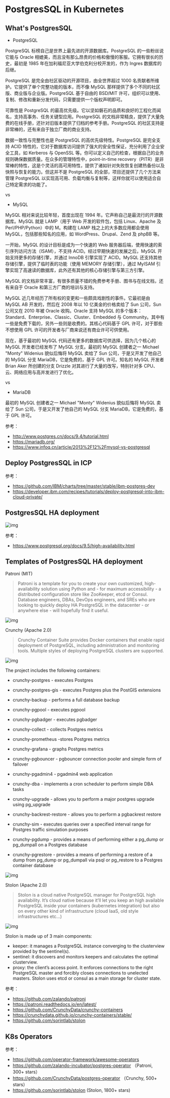 # PostgresSQL in Kubernetes

## What's PostgresSQL

- PostgreSQL

PostgreSQL 标榜自己是世界上最先进的开源数据库。PostgreSQL 的一些粉丝说它能与 Oracle 相媲美，而且没有那么昂贵的价格和傲慢的客服。它拥有很长的历史，最初是 1985 年在加利福尼亚大学伯克利分校开发的，作为 Ingres 数据库的后继。

PostgreSQL 是完全由社区驱动的开源项目，由全世界超过 1000 名贡献者所维护。它提供了单个完整功能的版本，而不像 MySQL 那样提供了多个不同的社区版、商业版与企业版。PostgreSQL 基于自由的 BSD/MIT 许可，组织可以使用、复制、修改和重新分发代码，只需要提供一个版权声明即可。

可靠性是 PostgreSQL 的最高优先级。它以坚如磐石的品质和良好的工程化而闻名，支持高事务、任务关键型应用。PostgreSQL 的文档非常精良，提供了大量免费的在线手册，还针对旧版本提供了归档的参考手册。PostgreSQL 的社区支持是非常棒的，还有来自于独立厂商的商业支持。

数据一致性与完整性也是 PostgreSQL 的高优先级特性。PostgreSQL 是完全支持 ACID 特性的，它对于数据库访问提供了强大的安全性保证，充分利用了企业安全工具，如 Kerberos 与 OpenSSL 等。你可以定义自己的检查，根据自己的业务规则确保数据质量。在众多的管理特性中，point-in-time recovery（PITR）是非常棒的特性，这是个灵活的高可用特性，提供了诸如针对失败恢复创建热备份以及快照与恢复的能力。但这并不是 PostgreSQL 的全部，项目还提供了几个方法来管理 PostgreSQL 以实现高可用、负载均衡与复制等，这样你就可以使用适合自己特定需求的功能了。

vs

- MySQL

MySQL 相对来说比较年轻，首度出现在 1994 年。它声称自己是最流行的开源数据库。MySQL 就是 LAMP（用于 Web 开发的软件包，包括 Linux、Apache 及 Perl/PHP/Python）中的 M。构建在 LAMP 栈之上的大多数应用都会使用 MySQL，包括那些知名的应用，如 WordPress、Drupal、Zend 及 phpBB 等。

一开始，MySQL 的设计目标是成为一个快速的 Web 服务器后端，使用快速的索引序列访问方法（ISAM），不支持 ACID。经过早期快速的发展之后，MySQL 开始支持更多的存储引擎，并通过 InnoDB 引擎实现了 ACID。MySQL 还支持其他存储引擎，提供了临时表的功能（使用 MEMORY 存储引擎），通过 MyISAM 引擎实现了高速读的数据库，此外还有其他的核心存储引擎与第三方引擎。

MySQL 的文档非常丰富，有很多质量不错的免费参考手册、图书与在线文档，还有来自于 Oracle 和第三方厂商的培训与支持。

MySQL 近几年经历了所有权的变更和一些颇具戏剧性的事件。它最初是由 MySQL AB 开发的，然后在 2008 年以 10 亿美金的价格卖给了 Sun 公司，Sun 公司又在 2010 年被 Oracle 收购。Oracle 支持 MySQL 的多个版本：Standard、Enterprise、Classic、Cluster、Embedded 与 Community。其中有一些是免费下载的，另外一些则是收费的。其核心代码基于 GPL 许可，对于那些不想使用 GPL 许可的开发者与厂商来说还有商业许可可供使用。

现在，基于最初的 MySQL 代码还有更多的数据库可供选择，因为几个核心的 MySQL 开发者已经发布了 MySQL 分支。最初的 MySQL 创建者之一 Michael "Monty" Widenius 貌似后悔将 MySQL 卖给了 Sun 公司，于是又开发了他自己的 MySQL 分支 MariaDB，它是免费的，基于 GPL 许可。知名的 MySQL 开发者 Brian Aker 所创建的分支 Drizzle 对其进行了大量的改写，特别针对多 CPU、云、网络应用与高并发进行了优化。

vs

- MariaDB

最初的 MySQL 创建者之一 Michael "Monty" Widenius 貌似后悔将 MySQL 卖给了 Sun 公司，于是又开发了他自己的 MySQL 分支 MariaDB，它是免费的，基于 GPL 许可。


参考：
 
 - http://www.postgres.cn/docs/9.4/tutorial.html
 - https://mariadb.org/
 - https://www.infoq.cn/article/2013%2F12%2Fmysql-vs-postgresql

 
 
## Deploy PostgresSQL in ICP
 
参考：
 
 - https://github.com/IBM/charts/tree/master/stable/ibm-postgres-dev
 - https://developer.ibm.com/recipes/tutorials/deploy-postgresql-into-ibm-cloud-private/
 
 
## PostgresSQL HA deployment
 
![img](https://raw.githubusercontent.com/huoqifeng/document/master/k8s/postgresInK8s.imgs/ha-options.png)


参考：

 - https://www.postgresql.org/docs/9.5/high-availability.html
	

## Templates of PostgresSQL HA deployment


Patroni (MIT)

> Patroni is a template for you to create your own customized, high-availability solution using Python and - for maximum accessibility - a distributed configuration store like ZooKeeper, etcd or Consul. Database engineers, DBAs, DevOps engineers, and SREs who are looking to quickly deploy HA PostgreSQL in the datacenter - or anywhere else - will hopefully find it useful.

![img](https://raw.githubusercontent.com/huoqifeng/document/master/k8s/postgresInK8s.imgs/ha-patroni.png) 


Crunchy (Apache 2.0)

> Crunchy Container Suite provides Docker containers that enable rapid deployment of PostgreSQL, including administration and monitoring tools. Multiple styles of deploying PostgreSQL clusters are supported.

![img](https://raw.githubusercontent.com/huoqifeng/document/master/k8s/postgresInK8s.imgs/ha-crunchy.png) 

The project includes the following containers:

- crunchy-postgres - executes Postgres

- crunchy-postgres-gis - executes Postgres plus the PostGIS extensions

- crunchy-backup - performs a full database backup

- crunchy-pgpool - executes pgpool

- crunchy-pgbadger - executes pgbadger

- crunchy-collect - collects Postgres metrics

- crunchy-prometheus -stores Postgres metrics

- crunchy-grafana - graphs Postgres metrics

- crunchy-pgbouncer - pgbouncer connection pooler and simple form of failover

- crunchy-pgadmin4 - pgadmin4 web application

- crunchy-dba - implements a cron scheduler to perform simple DBA tasks

- crunchy-upgrade - allows you to perform a major postgres upgrade using pg_upgrade

- crunchy-backrest-restore - allows you to perform a pgbackrest restore

- crunchy-sim - executes queries over a specified interval range for Postgres traffic simulation purposes

- crunchy-pgdump - provides a means of performing either a pg_dump or pg_dumpall on a Postgres database

- crunchy-pgrestore - provides a means of performing a restore of a dump from pg_dump or pg_dumpall via psql or pg_restore to a Postgres container database

![img](https://raw.githubusercontent.com/huoqifeng/document/master/k8s/postgresInK8s.imgs/ha-crunchy1.png) 


Stolon (Apache 2.0)

> Stolon is a cloud native PostgreSQL manager for PostgreSQL high availability. It’s cloud native because it’ll let you keep an high available PostgreSQL inside your containers (kubernetes integration) but also on every other kind of infrastructure (cloud IaaS, old style infrastructures etc…)

![img](https://raw.githubusercontent.com/huoqifeng/document/master/k8s/postgresInK8s.imgs/ha-stolon.png) 

Stolon is made up of 3 main components:

- keeper: it manages a PostgreSQL instance converging to the clusterview provided by the sentinel(s).
- sentinel: it discovers and monitors keepers and calculates the optimal clusterview.
- proxy: the client’s access point. It enforces connections to the right PostgreSQL master and forcibly closes connections to unelected masters.
Stolon uses etcd or consul as a main storage for cluster state.


参考：

 - https://github.com/zalando/patroni
 - https://patroni.readthedocs.io/en/latest/
 - https://github.com/CrunchyData/crunchy-containers
 - https://crunchydata.github.io/crunchy-containers/stable/
 - https://github.com/sorintlab/stolon
 

## K8s Operators 

参考：

 - https://github.com/operator-framework/awesome-operators
 - https://github.com/zalando-incubator/postgres-operator （Patroni, 300+ stars）
 - https://github.com/CrunchyData/postgres-operator （Crunchy, 500+ stars）
 - https://github.com/sorintlab/stolon  (Stolon, 1800+ stars)
